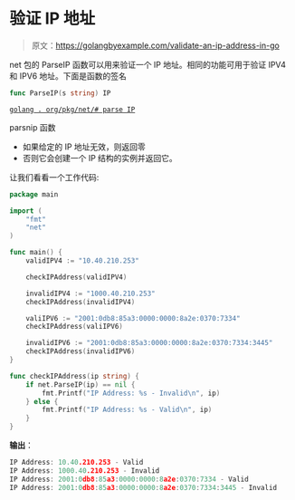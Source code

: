 # 验证 IP 地址

> 原文：<https://golangbyexample.com/validate-an-ip-address-in-go>

net 包的 ParseIP 函数可以用来验证一个 IP 地址。相同的功能可用于验证 IPV4 和 IPV6 地址。下面是函数的签名

```go
func ParseIP(s string) IP
```

[`golang . org/pkg/net/# parse IP`](https://golang.org/pkg/net/#ParseIP)

parsnip 函数

*   如果给定的 IP 地址无效，则返回零
*   否则它会创建一个 IP 结构的实例并返回它。

让我们看看一个工作代码:

```go
package main

import (
    "fmt"
    "net"
)

func main() {
    validIPV4 := "10.40.210.253"

    checkIPAddress(validIPV4)

    invalidIPV4 := "1000.40.210.253"
    checkIPAddress(invalidIPV4)

    valiIPV6 := "2001:0db8:85a3:0000:0000:8a2e:0370:7334"
    checkIPAddress(valiIPV6)

    invalidIPV6 := "2001:0db8:85a3:0000:0000:8a2e:0370:7334:3445"
    checkIPAddress(invalidIPV6)
}

func checkIPAddress(ip string) {
    if net.ParseIP(ip) == nil {
        fmt.Printf("IP Address: %s - Invalid\n", ip)
    } else {
        fmt.Printf("IP Address: %s - Valid\n", ip)
    }
} 
```

**输出**：

```go
IP Address: 10.40.210.253 - Valid
IP Address: 1000.40.210.253 - Invalid
IP Address: 2001:0db8:85a3:0000:0000:8a2e:0370:7334 - Valid
IP Address: 2001:0db8:85a3:0000:0000:8a2e:0370:7334:3445 - Invalid
```